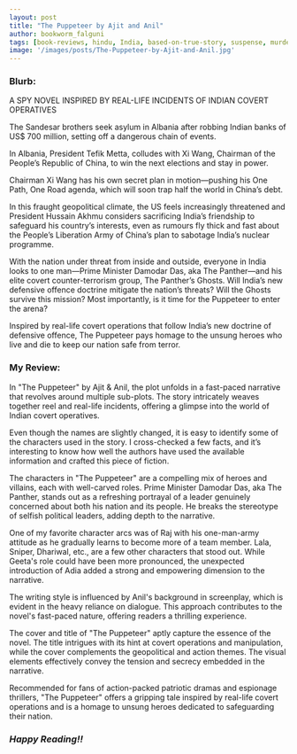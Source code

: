 ```yaml
---
layout: post
title: "The Puppeteer by Ajit and Anil"
author: bookworm_falguni
tags: [book-reviews, hindu, India, based-on-true-story, suspense, murder, political, thriller, mystery, business, money, politics, government, war, army, USA, China, Albania]
image: '/images/posts/The-Puppeteer-by-Ajit-and-Anil.jpg'
---
```


### **Blurb:**
A SPY NOVEL INSPIRED BY REAL-LIFE INCIDENTS OF INDIAN COVERT OPERATIVES

The Sandesar brothers seek asylum in Albania after robbing Indian banks of US$ 700 million, setting off a dangerous chain of events.

In Albania, President Tefik Metta, colludes with Xi Wang, Chairman of the People’s Republic of China, to win the next elections and stay in power.

Chairman Xi Wang has his own secret plan in motion—pushing his One Path, One Road agenda, which will soon trap half the world in China’s debt.

In this fraught geopolitical climate, the US feels increasingly threatened and President Hussain Akhmu considers sacrificing India’s friendship to safeguard his country’s interests, even as rumours fly thick and fast about the People’s Liberation Army of China’s plan to sabotage India’s nuclear programme.

With the nation under threat from inside and outside, everyone in India looks to one man—Prime Minister Damodar Das, aka The Panther—and his elite covert counter-terrorism group, The Panther’s Ghosts. Will India’s new defensive offence doctrine mitigate the nation’s threats? Will the Ghosts survive this mission? Most importantly, is it time for the Puppeteer to enter the arena?

Inspired by real-life covert operations that follow India’s new doctrine of defensive offence, The Puppeteer pays homage to the unsung heroes who live and die to keep our nation safe from terror.

### **My Review:**
In "The Puppeteer" by Ajit & Anil, the plot unfolds in a fast-paced narrative that revolves around multiple sub-plots. The story intricately weaves together reel and real-life incidents, offering a glimpse into the world of Indian covert operatives.

Even though the names are slightly changed, it is easy to identify some of the characters used in the story. I cross-checked a few facts, and it’s interesting to know how well the authors have used the available information and crafted this piece of fiction.

The characters in "The Puppeteer" are a compelling mix of heroes and villains, each with well-carved roles. Prime Minister Damodar Das, aka The Panther, stands out as a refreshing portrayal of a leader genuinely concerned about both his nation and its people. He breaks the stereotype of selfish political leaders, adding depth to the narrative. 

One of my favorite character arcs was of Raj with his one-man-army attitude as he gradually learns to become more of a team member. Lala, Sniper, Dhariwal, etc., are a few other characters that stood out. While Geeta's role could have been more pronounced, the unexpected introduction of Adia added a strong and empowering dimension to the narrative.

The writing style is influenced by Anil's background in screenplay, which is evident in the heavy reliance on dialogue. This approach contributes to the novel's fast-paced nature, offering readers a thrilling experience. 

The cover and title of "The Puppeteer" aptly capture the essence of the novel. The title intrigues with its hint at covert operations and manipulation, while the cover complements the geopolitical and action themes. The visual elements effectively convey the tension and secrecy embedded in the narrative.

Recommended for fans of action-packed patriotic dramas and espionage thrillers, "The Puppeteer" offers a gripping tale inspired by real-life covert operations and is a homage to unsung heroes dedicated to safeguarding their nation. 

### ***Happy Reading!!***
